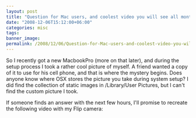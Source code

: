```yaml
---
layout: post
title: "Question for Mac users, and coolest video you will see all month..."
date: "2008-12-06T15:12:00+06:00"
categories: misc 
tags: 
banner_image: 
permalink: /2008/12/06/Question-for-Mac-users-and-coolest-video-you-will-see-all-month
---
```


So I recently got a new MacbookPro (more on that later), and during the setup process I took a rather cool picture of myself. A friend wanted a copy of it to use for his cell phone, and that is where the mystery begins. Does anyone know where OSX stores the picture you take during system setup? I did find the collection of static images in /Library/User Pictures, but I can't find the custom picture I took.

If someone finds an answer with the next few hours, I'll promise to recreate the following video with my Flip camera:

<object width="425" height="344"><param name="movie" value="http://www.youtube.com/v/Dh7I1BcXlqM&hl=en&fs=1&rel=0&color1=0x234900&color2=0x4e9e00"></param><param name="allowFullScreen" value="true"></param><param name="allowscriptaccess" value="always"></param><embed src="http://www.youtube.com/v/Dh7I1BcXlqM&hl=en&fs=1&rel=0&color1=0x234900&color2=0x4e9e00" type="application/x-shockwave-flash" allowscriptaccess="always" allowfullscreen="true" width="425" height="344"></embed></object>